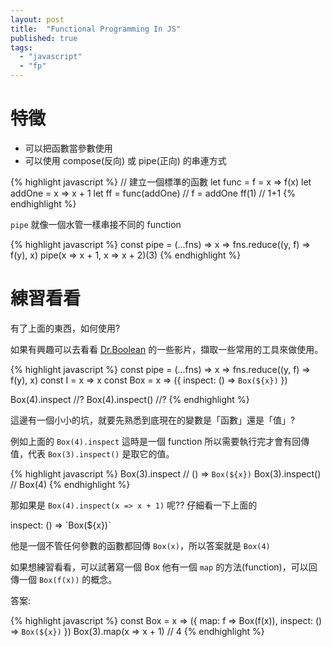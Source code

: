 ```yaml
---
layout: post
title:  "Functional Programming In JS"
published: true
tags: 
  - "javascript"
  - "fp"
---
```


# 特徵
- 可以把函數當參數使用
- 可以使用 compose(反向) 或 pipe(正向) 的串連方式

{% highlight javascript %}
// 建立一個標準的函數
let func = f = x => f(x)
let addOne = x => x + 1
let ff = func(addOne) // f = addOne
ff(1) // 1+1
{% endhighlight %}

`pipe` 就像一個水管一樣串接不同的 function

{% highlight javascript %}
const pipe = (...fns) => x => fns.reduce((y, f) => f(y), x)
pipe(x => x + 1, x => x + 2)(3)
{% endhighlight %}

# 練習看看
有了上面的東西，如何使用?

如果有興趣可以去看看 [Dr.Boolean](https://egghead.io/courses/professor-frisby-introduces-composable-functional-javascript) 的一些影片，擷取一些常用的工具來做使用。


{% highlight javascript %}
const pipe = (...fns) => x => fns.reduce((y, f) => f(y), x)
const I = x => x
const Box = x =>
({
  inspect: () => `Box(${x})`
})

Box(4).inspect //?
Box(4).inspect() //?
{% endhighlight %}

這邊有一個小小的坑，就要先熟悉到底現在的變數是「函數」還是「值」?

例如上面的 `Box(4).inspect` 這時是一個 function 所以需要執行完才會有回傳值，代表 `Box(3).inspect()` 是取它的值。

{% highlight javascript %}
Box(3).inspect // () => `Box(${x})`
Box(3).inspect() // Box(4)
{% endhighlight %}

那如果是 `Box(4).inspect(x => x + 1)` 呢?? 仔細看一下上面的

inspect: () => \`Box(${x})\`

他是一個不管任何參數的函數都回傳 `Box(x)`，所以答案就是 `Box(4)`

如果想練習看看，可以試著寫一個 Box 他有一個 `map` 的方法(function)，可以回傳一個 `Box(f(x))` 的概念。

答案:

{% highlight javascript %}
const Box = x =>
({
  map: f => Box(f(x)),
  inspect: () => `Box(${x})`
})
Box(3).map(x => x + 1) // 4
{% endhighlight %}
